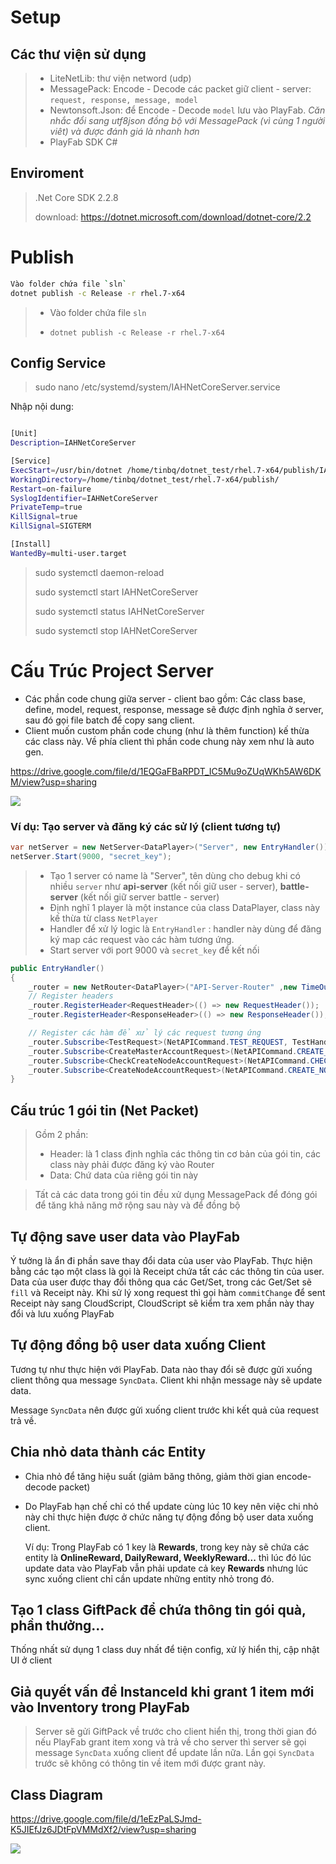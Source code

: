 # Setup

## Các thư viện sử dụng

> + LiteNetLib: thư viện netword (udp)
> + MessagePack: Encode - Decode các packet giữ client - server: `request, response, message, model`
> + Newtonsoft.Json: để Encode - Decode `model` lưu vào PlayFab. *Căn nhắc đổi sang utf8json đồng bộ với MessagePack (vì cùng 1 người viêt) và được đánh giá là nhanh hơn*
> + PlayFab SDK C#

## Enviroment

> .Net Core SDK 2.2.8
>
> download: https://dotnet.microsoft.com/download/dotnet-core/2.2

# Publish

```sh
Vào folder chứa file `sln`
dotnet publish -c Release -r rhel.7-x64
```

> + Vào folder chứa file `sln`
>
> + `dotnet publish -c Release -r rhel.7-x64`

## Config Service

>sudo nano /etc/systemd/system/IAHNetCoreServer.service

Nhập nội dung:

```sh

[Unit]
Description=IAHNetCoreServer

[Service]
ExecStart=/usr/bin/dotnet /home/tinbq/dotnet_test/rhel.7-x64/publish/IAHNetCoreServer.dll
WorkingDirectory=/home/tinbq/dotnet_test/rhel.7-x64/publish/
Restart=on-failure
SyslogIdentifier=IAHNetCoreServer
PrivateTemp=true
KillSignal=true
KillSignal=SIGTERM

[Install]  
WantedBy=multi-user.target
```

> sudo systemctl daemon-reload
>
> sudo systemctl start IAHNetCoreServer
>
> sudo systemctl status IAHNetCoreServer
>
> sudo systemctl stop IAHNetCoreServer

# Cấu Trúc Project Server

+ Các phần code chung giữa server - client bao gồm: Các class base, define, model, request, response, message sẽ được định nghĩa ở server, sau đó gọi file batch để copy sang client.
+ Client muốn custom phần code chung (như là thêm function) kế thừa các class này. Về phía client thì phần code chung này xem như là auto gen.

https://drive.google.com/file/d/1EQGaFBaRPDT_IC5Mu9oZUqWKh5AW6DKM/view?usp=sharing

![](https://drive.google.com/file/d/1EQGaFBaRPDT_IC5Mu9oZUqWKh5AW6DKM/view?usp=sharing)

### Ví dụ: Tạo server và đăng ký các sử lý (client tương tự)

```c#
var netServer = new NetServer<DataPlayer>("Server", new EntryHandler());
netServer.Start(9000, "secret_key");
```

> + Tạo 1 server có name là "Server", tên dùng cho debug khi có nhiều `server` như **api-server** (kết nối giữ user - server), **battle-server** (kết nối giữ server battle - server)
> + Định nghĩ 1 player là một instance của class DataPlayer, class này kế thừa từ class `NetPlayer`
> + Handler để xử lý logic là `EntryHandler` : handler này dùng để đăng ký map các request vào các hàm tương ứng.
> + Start server với port 9000 và `secret_key` để kết nối

```c#
public EntryHandler()
{
    _router = new NetRouter<DataPlayer>("API-Server-Router" ,new TimeOutChecker(this));
    // Register headers
    _router.RegisterHeader<RequestHeader>(() => new RequestHeader());
    _router.RegisterHeader<ResponseHeader>(() => new ResponseHeader());

    // Register các hàm để xử lý các request tương ứng
    _router.Subscribe<TestRequest>(NetAPICommand.TEST_REQUEST, TestHandler.Perform);
    _router.Subscribe<CreateMasterAccountRequest>(NetAPICommand.CREATE_MASTER_ACCOUNT, CreateMasterAccountHandler.Perform);
    _router.Subscribe<CheckCreateNodeAccountRequest>(NetAPICommand.CHECK_CREATE_NODE_ACCOUNT, CheckCreateNodeAccountHandler.Perform);
    _router.Subscribe<CreateNodeAccountRequest>(NetAPICommand.CREATE_NODE_ACCOUNT, CreateNodeAccountHandler.Perform);
}
```

## Cấu trúc 1 gói tin (Net Packet)

> Gồm 2 phần:
>
> + Header: là 1 class định nghĩa các thông tin cơ bản của gói tin, các class này phải được đăng ký vào Router
> + Data: Chứ data của riêng gói tin này

> Tất cả các data trong gói tin đều xử dụng MessagePack để đóng gói để tăng khả năng mở rộng sau này và để đồng bộ

## Tự động save user data vào PlayFab

Ý tưởng là ẩn đi phần save thay đổi data của user vào PlayFab. Thực hiện bằng các tạo một class là gọi là Receipt chứa tất các các thông tin của user. Data của user được thay đổi thông qua các Get/Set, trong các Get/Set sẽ `fill` và Receipt này. Khi sử lý xong request thì gọi hàm `commitChange` để sent Receipt này sang CloudScript, CloudScript sẽ kiểm tra xem phần này thay đổi và lưu xuống PlayFab

## Tự động đồng bộ user data xuống Client

Tương tự như thực hiện với PlayFab. Data nào thay đổi sẽ được gửi xuống client thông qua message `SyncData`. Client khi nhận message này sẽ update data. 

Message `SyncData` nên được gửi xuống client trước khi kết quả của request trả về.

##  Chia nhỏ data thành các Entity

+ Chia nhỏ để tăng hiệu suất (giảm băng thông, giảm thời gian encode-decode packet)

+ Do PlayFab hạn chế chỉ có thể update cùng lúc 10 key nên việc chi nhỏ này chỉ thực hiện được ở chức năng tự động đồng bộ user data xuống client.

  Ví dụ: Trong PlayFab có 1 key là **Rewards**, trong key này sẽ chứa các entity là **OnlineReward, DailyReward, WeeklyReward...** thì lúc đó lúc update data vào PlayFab vẫn phải update cả key **Rewards** nhưng lúc sync xuống client chỉ cần update những entity nhỏ trong đó.

## Tạo 1 class GiftPack để chứa thông tin gói quà, phần thưởng...

Thống nhất sử dụng 1 class duy nhất để tiện config, xử lý hiển thị, cập nhật UI ở client



## Giả quyết vấn đề InstanceId khi grant 1 item mới vào Inventory trong PlayFab

> Server sẽ gửi GiftPack về trước cho client hiển thị, trong thời gian đó nếu PlayFab grant item xong và trả về cho server thì server sẽ gọi message `SyncData` xuống client để update lần nữa. Lần gọi `SyncData` trước sẽ không có thông tin về item mới được grant này.

## Class Diagram

https://drive.google.com/file/d/1eEzPaLSJmd-K5JIEfJz6JDtFpVMMdXf2/view?usp=sharing

![](https://drive.google.com/file/d/1eEzPaLSJmd-K5JIEfJz6JDtFpVMMdXf2/view?usp=sharing)


